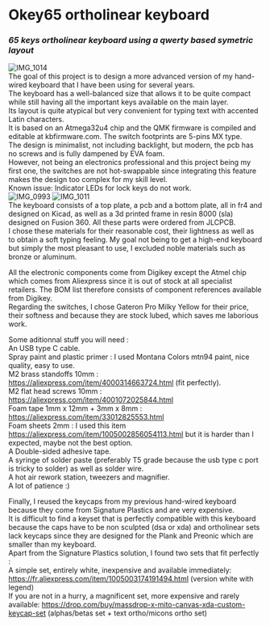 # Okey65 ortholinear keyboard
### _65 keys ortholinear keyboard using a qwerty based symetric layout_
 ![IMG_1014](https://user-images.githubusercontent.com/34974048/152076166-ed0b5715-c179-4bbe-b9ae-ca91b9fe133c.JPG)  
The goal of this project is to design a more advanced version of my hand-wired keyboard that I have been using for several years.  
The keyboard has a well-balanced size that allows it to be quite compact while still having all the important keys available on the main layer.  
Its layout is quite atypical but very convenient for typing text with accented Latin characters.  
It is based on an Atmega32u4 chip and the QMK firmware is compiled and editable at kbfirmware.com. The switch footprints are 5-pins MX type.  
The design is minimalist, not including backlight, but modern, the pcb has no screws and is fully dampened by EVA foam.  
However, not being an electronics professional and this project being my first one, the switches are not hot-swappable since integrating this feature makes the design too complex for my skill level.  
Known issue: Indicator LEDs for lock keys do not work.  
 ![IMG_0993](https://user-images.githubusercontent.com/34974048/152076793-286f5459-27c4-40fb-8b4b-6ebb72f2b363.JPG) ![IMG_1011](https://user-images.githubusercontent.com/34974048/152076687-8d62c177-0f4c-42b1-a964-1e0c097b0568.JPG)  
The keyboard consists of a top plate, a pcb and a bottom plate, all in fr4 and designed on Kicad, as well as a 3d printed frame in resin 8000 (sla) designed on Fusion 360. All these parts were ordered from JLCPCB.  
I chose these materials for their reasonable cost, their lightness as well as to obtain a soft typing feeling. My goal not being to get a high-end keyboard but simply the most pleasant to use, I excluded noble materials such as bronze or aluminum. 

All the electronic components come from Digikey except the Atmel chip which comes from Aliexpress since it is out of stock at all specialist retailers. The BOM list therefore consists of component references available from Digikey.  
Regarding the switches, I chose Gateron Pro Milky Yellow for their price, their softness and because they are stock lubed, which saves me laborious work.  

Some aditionnal stuff you will need :  
An USB type C cable.  
Spray paint and plastic primer : I used Montana Colors mtn94 paint, nice quality, easy to use.  
M2 brass standoffs 10mm : https://aliexpress.com/item/4000314663724.html (fit perfectly).  
M2 flat head screws 10mm : https://aliexpress.com/item/4001072025844.html  
Foam tape 1mm x 12mm + 3mm x 8mm : https://aliexpress.com/item/33012825553.html  
Foam sheets  2mm : I used this item https://aliexpress.com/item/1005002856054113.html but it is harder than I expected, maybe not the best option.  
A Double-sided adhesive tape.  
A syringe of solder paste (preferably T5 grade because the usb type c port is tricky to solder) as well as solder wire.  
A hot air rework station, tweezers and magnifier.  
A lot of patience :)  

Finally, I reused the keycaps from my previous hand-wired keyboard because they come from Signature Plastics and are very expensive.  
It is difficult to find a keyset that is perfectly compatible with this keyboard because the caps have to be non sculpted (dsa or xda) and ortholinear sets lack keycaps since they are designed for the Plank and Preonic which are smaller than my keyboard.  
Apart from the Signature Plastics solution, I found two sets that fit perfectly :   
A simple set, entirely white, inexpensive and available immediately: https://fr.aliexpress.com/item/1005003174191494.html (version white with legend)  
If you are not in a hurry, a magnificent set, more expensive and rarely available: https://drop.com/buy/massdrop-x-mito-canvas-xda-custom-keycap-set (alphas/betas set + text ortho/micons ortho set)  
